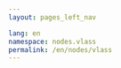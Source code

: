 ```yaml
---
layout: pages_left_nav

lang: en
namespace: nodes.vlass
permalink: /en/nodes/vlass
---
```


<!-- Content start -->

<!-- Content end -->
